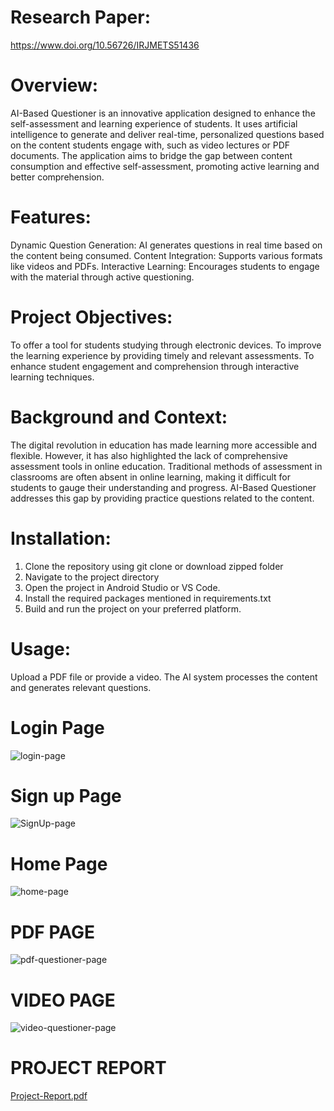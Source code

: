 # Research Paper:
https://www.doi.org/10.56726/IRJMETS51436

# Overview:
AI-Based Questioner is an innovative application designed to enhance the self-assessment and learning experience of students. It uses artificial intelligence to generate and deliver real-time, personalized questions based on the content students engage with, such as video lectures or PDF documents. The application aims to bridge the gap between content consumption and effective self-assessment, promoting active learning and better comprehension.

# Features:
Dynamic Question Generation: AI generates questions in real time based on the content being consumed.
Content Integration: Supports various formats like videos and PDFs.
Interactive Learning: Encourages students to engage with the material through active questioning.

# Project Objectives:
To offer a tool for students studying through electronic devices.
To improve the learning experience by providing timely and relevant assessments.
To enhance student engagement and comprehension through interactive learning techniques.

# Background and Context:
The digital revolution in education has made learning more accessible and flexible. However, it has also highlighted the lack of comprehensive assessment tools in online education. Traditional methods of assessment in classrooms are often absent in online learning, making it difficult for students to gauge their understanding and progress. AI-Based Questioner addresses this gap by providing practice questions related to the content.

# Installation:
1) Clone the repository using git clone or download zipped folder
2) Navigate to the project directory
3) Open the project in Android Studio or VS Code.
4) Install the required packages mentioned in requirements.txt
5) Build and run the project on your preferred platform.

# Usage:
Upload a PDF file or provide a video.
The AI system processes the content and generates relevant questions.
# Login Page
![login-page](https://github.com/Avinash-Saini090/AI-Based-Questioner/assets/87403761/60dcec74-a536-4b01-86fe-f3cf1bc9bef5)
# Sign up Page
![SignUp-page](https://github.com/Avinash-Saini090/AI-Based-Questioner/assets/87403761/60ebf6f1-30d1-48d0-86c7-686478fbaaf9)
# Home Page
![home-page](https://github.com/Avinash-Saini090/AI-Based-Questioner/assets/87403761/20613ca1-367e-4c57-a8ca-9e6a298a704d)
# PDF PAGE
![pdf-questioner-page](https://github.com/Avinash-Saini090/AI-Based-Questioner/assets/87403761/5ac8b3fe-aab8-4a60-8bf4-fe4e1b8b5f7e)
# VIDEO PAGE
![video-questioner-page](https://github.com/Avinash-Saini090/AI-Based-Questioner/assets/87403761/da35db15-1f4c-49e5-8841-0de13e3ea91b)

# PROJECT REPORT
[Project-Report.pdf](https://github.com/user-attachments/files/15710907/Project-Report.pdf)
